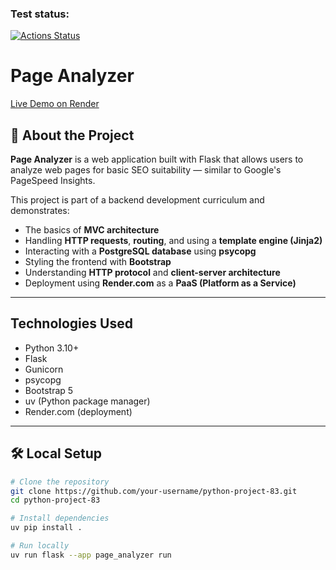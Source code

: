 ### Test status:
[![Actions Status](https://github.com/Olyapka84/python-project-83/actions/workflows/hexlet-check.yml/badge.svg)](https://github.com/Olyapka84/python-project-83/actions)

# Page Analyzer

[Live Demo on Render](https://python-project-83-olyapka.onrender.com/)

## 📌 About the Project

**Page Analyzer** is a web application built with Flask that allows users to analyze web pages for basic SEO suitability — similar to Google's PageSpeed Insights.

This project is part of a backend development curriculum and demonstrates: 

- The basics of **MVC architecture**
- Handling **HTTP requests**, **routing**, and using a **template engine (Jinja2)**
- Interacting with a **PostgreSQL database** using **psycopg**
- Styling the frontend with **Bootstrap**
- Understanding **HTTP protocol** and **client-server architecture**
- Deployment using **Render.com** as a **PaaS (Platform as a Service)**

---

## Technologies Used

- Python 3.10+
- Flask
- Gunicorn
- psycopg
- Bootstrap 5
- uv (Python package manager)
- Render.com (deployment)

---

## 🛠 Local Setup

```bash
# Clone the repository
git clone https://github.com/your-username/python-project-83.git
cd python-project-83

# Install dependencies
uv pip install .

# Run locally
uv run flask --app page_analyzer run
